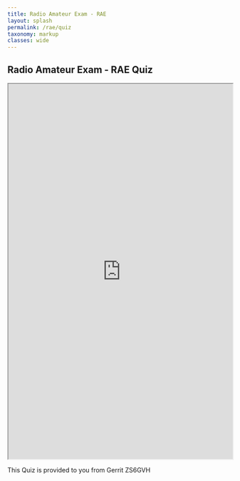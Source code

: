```yaml
---
title: Radio Amateur Exam - RAE
layout: splash
permalink: /rae/quiz
taxonomy: markup
classes: wide
---
```


<h2 data-toc-skip>Radio Amateur Exam - RAE Quiz</h2>

<iframe src="https://zs6gvh.com/rae-quiz.html" class="is-fullwidth" height="840px" width="100%">
</iframe>

This Quiz is provided to you from Gerrit ZS6GVH

